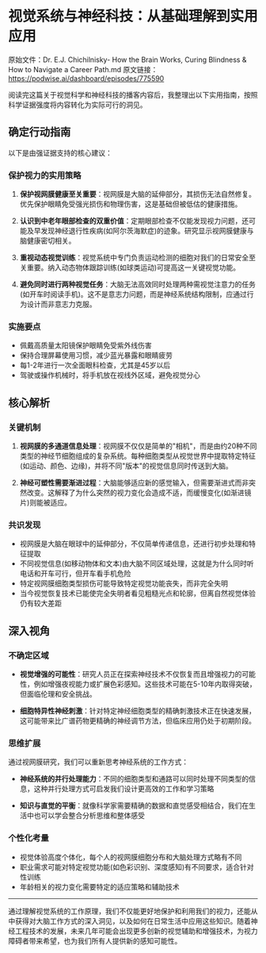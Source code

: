 # 视觉系统与神经科技：从基础理解到实用应用

原始文件：Dr. E.J. Chichilnisky- How the Brain Works, Curing Blindness & How to Navigate a Career Path.md
原文链接：https://podwise.ai/dashboard/episodes/775590

阅读完这篇关于视觉科学和神经科技的播客内容后，我整理出以下实用指南，按照科学证据强度将内容转化为实际可行的洞见。

## 确定行动指南

以下是由强证据支持的核心建议：

### 保护视力的实用策略
1. **保护视网膜健康至关重要**：视网膜是大脑的延伸部分，其损伤无法自然修复。优先保护眼睛免受强光损伤和物理伤害，这是基础但被低估的健康措施。

2. **认识到中老年眼部检查的双重价值**：定期眼部检查不仅能发现视力问题，还可能及早发现神经退行性疾病(如阿尔茨海默症)的迹象。研究显示视网膜健康与脑健康密切相关。

3. **重视动态视觉训练**：视觉系统中专门负责运动检测的细胞对我们的日常安全至关重要。纳入动态物体跟踪训练(如球类运动)可提高这一关键视觉功能。

4. **避免同时进行两种视觉任务**：大脑无法高效同时处理两种需视觉注意力的任务(如开车时阅读手机)。这不是意志力问题，而是神经系统结构限制，应通过行为设计而非意志力克服。

### 实施要点
- 佩戴高质量太阳镜保护眼睛免受紫外线伤害
- 保持合理屏幕使用习惯，减少蓝光暴露和眼睛疲劳
- 每1-2年进行一次全面眼科检查，尤其是45岁以后
- 驾驶或操作机械时，将手机放在视线外区域，避免视觉分心

## 核心解析

### 关键机制
1. **视网膜的多通道信息处理**：视网膜不仅仅是简单的"相机"，而是由约20种不同类型的神经节细胞组成的复杂系统。每种细胞类型从视觉世界中提取特定特征(如运动、颜色、边缘)，并将不同"版本"的视觉信息同时传送到大脑。

2. **神经可塑性需要渐进过程**：大脑能够适应新的感觉输入，但需要渐进式而非突然改变。这解释了为什么突然的视力变化会造成不适，而缓慢变化(如渐进镜片)则能被适应。

### 共识发现
- 视网膜是大脑在眼球中的延伸部分，不仅简单传递信息，还进行初步处理和特征提取
- 不同视觉信息(如移动物体和文本)由大脑不同区域处理，这就是为什么同时听电话和开车可行，但开车看手机危险
- 特定视网膜细胞类型损伤可能导致特定视觉功能丧失，而非完全失明
- 当今视觉恢复技术已能使完全失明者看见粗糙光点和轮廓，但离自然视觉体验仍有较大差距

## 深入视角

### 不确定区域
- **视觉增强的可能性**：研究人员正在探索神经技术不仅恢复而且增强视力的可能性，例如增强夜视能力或扩展色彩感知。这些技术可能在5-10年内取得突破，但面临伦理和安全挑战。

- **细胞特异性神经刺激**：针对特定神经细胞类型的精确刺激技术正在快速发展，这可能带来比广谱药物更精确的神经调节方法，但临床应用仍处于初期阶段。

### 思维扩展
通过视网膜研究，我们可以重新思考神经系统的工作方式：

- **神经系统的并行处理能力**：不同的细胞类型和通路可以同时处理不同类型的信息，这种并行处理方式可启发我们设计更高效的工作和学习策略

- **知识与直觉的平衡**：就像科学家需要精确的数据和直觉感受相结合，我们在生活中也可以学会整合分析思维和整体感受

### 个性化考量
- 视觉体验高度个体化，每个人的视网膜细胞分布和大脑处理方式略有不同
- 职业需求可能对特定视觉功能(如色彩识别、深度感知)有不同要求，适合针对性训练
- 年龄相关的视力变化需要特定的适应策略和辅助技术

---

通过理解视觉系统的工作原理，我们不仅能更好地保护和利用我们的视力，还能从中获得对大脑工作方式的深入洞见，以及如何在日常生活中应用这些知识。随着神经工程技术的发展，未来几年可能会出现更多创新的视觉辅助和增强技术，为视力障碍者带来希望，也为我们所有人提供新的感知可能性。
